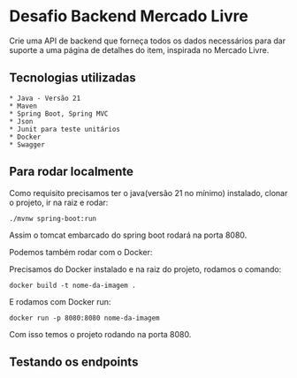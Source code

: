 # Desafio Backend Mercado Livre

Crie uma API de backend que forneça todos os dados necessários para dar suporte a uma página de detalhes do item, inspirada no Mercado Livre.

## Tecnologias utilizadas

    * Java - Versão 21
    * Maven
    * Spring Boot, Spring MVC
    * Json
    * Junit para teste unitários
    * Docker
    * Swagger

## Para rodar localmente

Como requisito precisamos ter o java(versão 21 no mínimo) instalado, clonar o projeto, ir na raiz e rodar: 

```
./mvnw spring-boot:run
```
Assim o tomcat embarcado do spring boot rodará na porta 8080. 

Podemos também rodar com o Docker:

Precisamos do Docker instalado e na raiz do projeto, rodamos o comando: 
```
docker build -t nome-da-imagem .
```
E rodamos com Docker run:
```
docker run -p 8080:8080 nome-da-imagem
```
Com isso temos o projeto rodando na porta 8080.

## Testando os endpoints

